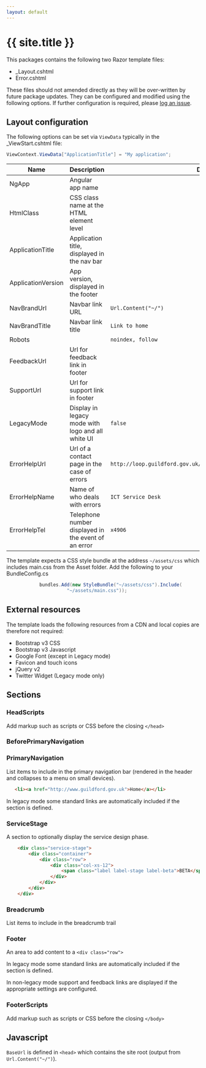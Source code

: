 ```yaml
---
layout: default
---
```


<div class="page-header">
    <h1>{{ site.title }}</h1>
</div>

This packages contains the following two Razor template files:

 - _Layout.cshtml
 - Error.cshtml
 
These files should not amended directly as they will be over-written by future package updates. They can be configured and modified using the following options. If further configuration is required, please [log an issue](https://github.com/GuildfordBC/front-template/issues/new).

## Layout configuration

The following options can be set via `ViewData` typically in the _ViewStart.cshtml file:

```c#
ViewContext.ViewData["ApplicationTitle"] = "My application";
```

<div class="table-responsive">
    <table class="table">
        <thead>
            <tr>
                <th>Name</th>
                <th>Description</th>
                <th>Default</th>
            </tr>
        </thead>
        <tbody>
            <tr>
                <td>NgApp</td>
                <td>Angular app name</td>
                <td></td>
            </tr>
            <tr>
                <td>HtmlClass</td>
                <td>CSS class name at the HTML element level</td>
                <td></td>
            </tr>
            <tr>
                <td>ApplicationTitle</td>
                <td>Application title, displayed in the nav bar</td>
                <td></td>
            </tr>
            <tr>
                <td>ApplicationVersion</td>
                <td>App version, displayed in the footer</td>
                <td></td>
            </tr>
            <tr>
                <td>NavBrandUrl</td>
                <td>Navbar link URL</td>
                <td><code>Url.Content("~/")</code></td>
            </tr>
            <tr>
                <td>NavBrandTitle</td>
                <td>Navbar link title</td>
                <td><code>Link to home</code></td>
            </tr>
            <tr>
                <td>Robots</td>
                <td></td>
                <td><code>noindex, follow</code></td>
            </tr>
            <tr>
                <td>FeedbackUrl</td>
                <td>Url for feedback link in footer</td>
                <td></td>
            </tr>
            <tr>
                <td>SupportUrl</td>
                <td>Url for support link in footer</td>
                <td></td>
            </tr>
            <tr>
                <td>LegacyMode</td>
                <td>Display in legacy mode with logo and all white UI</td>
                <td><code>false</code></td>
            </tr>
            <tr>
                <td>ErrorHelpUrl</td>
                <td>Url of a contact page in the case of errors</td>
                <td><code>http://loop.guildford.gov.uk/BS/Pages/LogaServiceDeskCall.aspx</code></td>
            </tr>
            <tr>
                <td>ErrorHelpName</td>
                <td>Name of who deals with errors</td>
                <td><code>ICT Service Desk</code></td>
            </tr>
            <tr>
                <td>ErrorHelpTel</td>
                <td>Telephone number displayed in the event of an error</td>
                <td><code>x4906</code></td>
            </tr>
        </tbody>
    </table>
</div>

The template expects a CSS style bundle at the address `~/assets/css` which includes main.css from the Asset folder. Add the following to your BundleConfig.cs

```c#
            bundles.Add(new StyleBundle("~/assets/css").Include(
                      "~/assets/main.css"));
```

## External resources

The template loads the following resources from a CDN and local copies are therefore not required:

 - Bootstrap v3 CSS
 - Bootstrap v3 Javascript
 - Google Font (except in Legacy mode)
 - Favicon and touch icons
 - jQuery v2
 - Twitter Widget (Legacy mode only)
 
## Sections

### HeadScripts
Add markup such as scripts or CSS before the closing `</head>`

### BeforePrimaryNavigation

### PrimaryNavigation
List items to include in the primary navigation bar (rendered in the header and collapses to a menu on small devices).

```html
   <li><a href="http://www.guildford.gov.uk">Home</a></li>
```
In legacy mode some standard links are automatically included if the section is defined.

### ServiceStage
A section to optionally display the service design phase.

```html
    <div class="service-stage">
        <div class="container">
            <div class="row">
                <div class="col-xs-12">
                    <span class="label label-stage label-beta">BETA</span> This is a new service – your <a href="#" title="Send feedback about CustomerPoint">feedback</a> will help us to improve it.
                </div>
            </div>
        </div>
    </div>
```

### Breadcrumb
List items to include in the breadcrumb trail

### Footer
An area to add content to a `<div class="row">`

In legacy mode some standard links are automatically included if the section is defined.

In non-legacy mode support and feedback links are displayed if the appropriate settings are configured.

### FooterScripts
Add markup such as scripts or CSS before the closing `</body>`

## Javascript

`BaseUrl` is defined in `<head>` which contains the site root (output from `Url.Content("~/")`).
